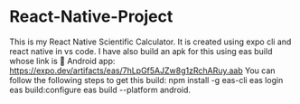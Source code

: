 # React-Native-Project
This is my React Native Scientific Calculator. It is created using expo cli and react native in vs code. I have also build an apk for this using eas build whose link is 🤖 Android app:
https://expo.dev/artifacts/eas/7hLpGf5AJZw8g1zRchARuy.aab
You can follow the following steps to get this build:
npm install -g eas-cli
eas login
eas build:configure
eas build --platform android.
